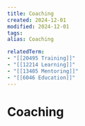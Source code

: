 ```yaml
---
title: Coaching
created: 2024-12-01
modified: 2024-12-01
tags: 
alias: Coaching

relatedTerm:
- "[[20495 Training]]"
- "[[12214 Learning]]"
- "[[13405 Mentoring]]"
- "[[6046 Education]]"
---
```

# Coaching
